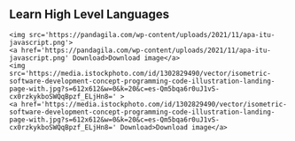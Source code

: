<!DOCTYPE html>
<html>
<head>
    <title></title>
</head>
<body>
    <h2>Learn High Level Languages</h2>
    
    <img src='https://pandagila.com/wp-content/uploads/2021/11/apa-itu-javascript.png'>
    <a href='https://pandagila.com/wp-content/uploads/2021/11/apa-itu-javascript.png' Download>Download image</a>
    <img src='https://media.istockphoto.com/id/1302829490/vector/isometric-software-development-concept-programming-code-illustration-landing-page-with.jpg?s=612x612&w=0&k=20&c=es-Qm5bqa6r0uJ1vS-cx0rzkykboSWQqBpzf_ELjHn8=' >
    <a href='https://media.istockphoto.com/id/1302829490/vector/isometric-software-development-concept-programming-code-illustration-landing-page-with.jpg?s=612x612&w=0&k=20&c=es-Qm5bqa6r0uJ1vS-cx0rzkykboSWQqBpzf_ELjHn8=' Download>Download image</a>
</body>
</html>
